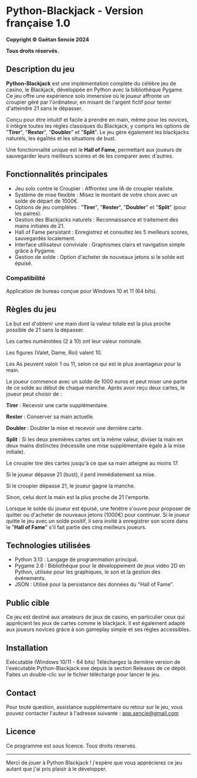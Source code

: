 # Python-Blackjack - Version française 1.0

**Copyright © Gaëtan Sencie 2024**

**Tous droits réservés.**




## Description du jeu


**Python-Blackjack** est une implémentation complète du célèbre jeu de casino, le Blackjack, développée en Python avec la bibliothèque Pygame. Ce jeu offre une expérience solo immersive où le joueur affronte un croupier géré par l'ordinateur, en misant de l'argent fictif pour tenter d'atteindre 21 sans le dépasser.

Conçu pour être intuitif et facile à prendre en main, même pour les novices, il intègre toutes les règles classiques du Blackjack, y compris les options de "**Tirer**", "**Rester**", "**Doubler**" et "**Split**". Le jeu gère également les blackjacks naturels, les égalités et les situations de bust.

Une fonctionnalité unique est le **Hall of Fame**, permettant aux joueurs de sauvegarder leurs meilleurs scores et de les comparer avec d'autres.



## Fonctionnalités principales


* Jeu solo contre le Croupier : Affrontez une IA de croupier réaliste.
* Système de mise flexible : Misez le montant de votre choix avec un solde de départ de 1000€.
* Options de jeu complètes : "**Tirer**", "**Rester**", "**Doubler**" et "**Split**" (pour les paires).
* Gestion des Blackjacks naturels : Reconnaissance et traitement des mains initiales de 21.
* Hall of Fame persistant : Enregistrez et consultez les 5 meilleurs scores, sauvegardés localement.
* Interface utilisateur conviviale : Graphismes clairs et navigation simple grâce à Pygame.
* Gestion de solde : Option d'acheter de nouveaux jetons si le solde est épuisé.



### Compatibilité


Application de bureau conçue pour Windows 10 et 11 (64 bits).



## Règles du jeu


Le but est d'obtenir une main dont la valeur totale est la plus proche possible de 21 sans la dépasser.

Les cartes numérotées (2 à 10) ont leur valeur nominale.

Les figures (Valet, Dame, Roi) valent 10.

Les As peuvent valoir 1 ou 11, selon ce qui est le plus avantageux pour la main.

Le joueur commence avec un solde de 1000 euros et peut miser une partie de ce solde au début de chaque manche. Après avoir reçu deux cartes, le joueur peut choisir de :

**Tirer** : Recevoir une carte supplémentaire.

**Rester** : Conserver sa main actuelle.

**Doubler** : Doubler la mise et recevoir une dernière carte.

**Split** : Si les deux premières cartes ont la même valeur, diviser la main en deux mains distinctes (nécessite une mise supplémentaire égale à la mise initiale).

Le croupier tire des cartes jusqu'à ce que sa main atteigne au moins 17.

Si le joueur dépasse 21 (bust), il perd immédiatement sa mise.

Si le croupier dépasse 21, le joueur gagne la manche.

Sinon, celui dont la main est la plus proche de 21 l'emporte.

Lorsque le solde du joueur est épuisé, une fenêtre s'ouvre pour proposer de quitter ou d'acheter de nouveaux jetons (1000€) pour continuer. Si le joueur quitte le jeu avec un solde positif, il sera invité à enregistrer son score dans le "**Hall of Fame**" s'il fait partie des cinq meilleurs joueurs.



## Technologies utilisées


* Python 3.13 : Langage de programmation principal.
* Pygame 2.6 : Bibliothèque pour le développement de jeux vidéo 2D en Python, utilisée pour les graphiques, le son et la gestion des événements.
* JSON : Utilisé pour la persistance des données du "Hall of Fame".



## Public cible


Ce jeu est destiné aux amateurs de jeux de casino, en particulier ceux qui apprécient les jeux de cartes comme le blackjack. Il est également adapté aux joueurs novices grâce à son gameplay simple et ses règles accessibles.



## Installation


Exécutable (Windows 10/11 - 64 bits)
Téléchargez la dernière version de l'exécutable Python-Blackjack.exe depuis la section Releases de ce dépôt.
Faites un double-clic sur le fichier téléchargé pour lancer le jeu.



## Contact


Pour toute question, assistance supplémentaire ou retour sur le jeu, vous pouvez contacter l'auteur à l'adresse suivante : app.sencie@gmail.com



## Licence


Ce programme est sous licence. Tous droits réservés.

---

Merci de jouer à Python Blackjack ! j'espère que vous apprécierez ce jeu autant que j'ai pris plaisir à le développer.
